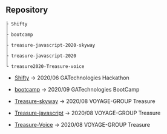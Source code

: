 ## Repository
```
├ Shifty
│ 
├ bootcamp
│ 
├ treasure-javascript-2020-skyway
│ 
├ treasure-javascript-2020
│
└ treasure2020-Treasure-voice
```

- [Shifty](https://github.com/Shunya078/Hackathon/tree/master/Shifty)
 -> 2020/06 GATechnologies Hackathon

- [bootcamp](https://github.com/Shunya078/Hackathon/tree/master/bootcamp)
 -> 2020/09 GATechnologies BootCamp

- [Treasure-skyway](https://github.com/Shunya078/Hackathon/tree/master/treasure-javascript-2020-skyway)
 -> 2020/08 VOYAGE-GROUP Treasure

- [Treasure-javascript](https://github.com/Shunya078/Hackathon/tree/master/treasure-javascript-2020)
 -> 2020/08 VOYAGE-GROUP Treasure

- [Treasure-Voice](https://github.com/Shunya078/Hackathon/tree/master/treasure2020-Treasure-voice)
 -> 2020/08 VOYAGE-GROUP Treasure